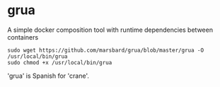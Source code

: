 # grua
A simple docker composition tool with runtime dependencies between containers

    sudo wget https://github.com/marsbard/grua/blob/master/grua -O /usr/local/bin/grua
    sudo chmod +x /usr/local/bin/grua


'grua' is Spanish for 'crane'.
